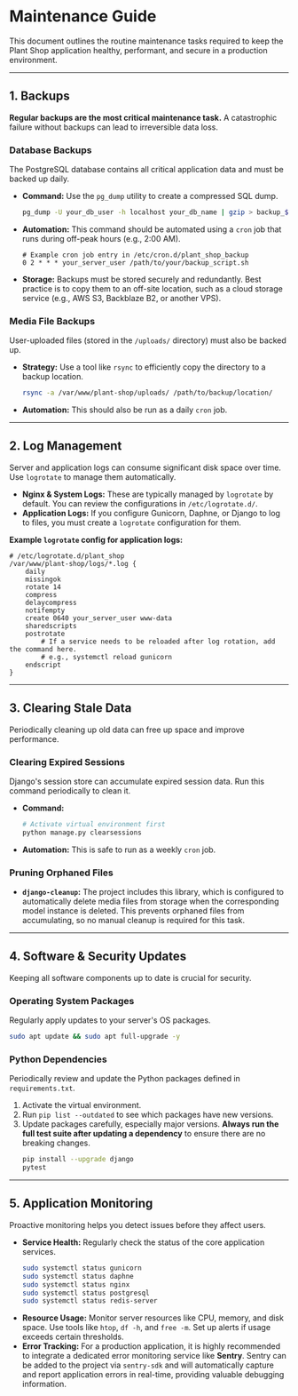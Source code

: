 # Maintenance Guide

This document outlines the routine maintenance tasks required to keep the Plant Shop application healthy, performant, and secure in a production environment.

---

## 1. Backups

**Regular backups are the most critical maintenance task.** A catastrophic failure without backups can lead to irreversible data loss.

### Database Backups
The PostgreSQL database contains all critical application data and must be backed up daily.

*   **Command:** Use the `pg_dump` utility to create a compressed SQL dump.
    ```bash
    pg_dump -U your_db_user -h localhost your_db_name | gzip > backup_$(date +%Y-%m-%d).sql.gz
    ```
*   **Automation:** This command should be automated using a `cron` job that runs during off-peak hours (e.g., 2:00 AM).
    ```cron
    # Example cron job entry in /etc/cron.d/plant_shop_backup
    0 2 * * * your_server_user /path/to/your/backup_script.sh
    ```
*   **Storage:** Backups must be stored securely and redundantly. Best practice is to copy them to an off-site location, such as a cloud storage service (e.g., AWS S3, Backblaze B2, or another VPS).

### Media File Backups
User-uploaded files (stored in the `/uploads/` directory) must also be backed up.

*   **Strategy:** Use a tool like `rsync` to efficiently copy the directory to a backup location.
    ```bash
    rsync -a /var/www/plant-shop/uploads/ /path/to/backup/location/
    ```
*   **Automation:** This should also be run as a daily `cron` job.

---

## 2. Log Management

Server and application logs can consume significant disk space over time. Use `logrotate` to manage them automatically.

*   **Nginx & System Logs:** These are typically managed by `logrotate` by default. You can review the configurations in `/etc/logrotate.d/`.
*   **Application Logs:** If you configure Gunicorn, Daphne, or Django to log to files, you must create a `logrotate` configuration for them.

**Example `logrotate` config for application logs:**
```
# /etc/logrotate.d/plant_shop
/var/www/plant-shop/logs/*.log {
    daily
    missingok
    rotate 14
    compress
    delaycompress
    notifempty
    create 0640 your_server_user www-data
    sharedscripts
    postrotate
        # If a service needs to be reloaded after log rotation, add the command here.
        # e.g., systemctl reload gunicorn
    endscript
}
```

---

## 3. Clearing Stale Data

Periodically cleaning up old data can free up space and improve performance.

### Clearing Expired Sessions
Django's session store can accumulate expired session data. Run this command periodically to clean it.

*   **Command:**
    ```bash
    # Activate virtual environment first
    python manage.py clearsessions
    ```
*   **Automation:** This is safe to run as a weekly `cron` job.

### Pruning Orphaned Files
*   **`django-cleanup`:** The project includes this library, which is configured to automatically delete media files from storage when the corresponding model instance is deleted. This prevents orphaned files from accumulating, so no manual cleanup is required for this task.

---

## 4. Software & Security Updates

Keeping all software components up to date is crucial for security.

### Operating System Packages
Regularly apply updates to your server's OS packages.
```bash
sudo apt update && sudo apt full-upgrade -y
```

### Python Dependencies
Periodically review and update the Python packages defined in `requirements.txt`.

1.  Activate the virtual environment.
2.  Run `pip list --outdated` to see which packages have new versions.
3.  Update packages carefully, especially major versions. **Always run the full test suite after updating a dependency** to ensure there are no breaking changes.
    ```bash
    pip install --upgrade django
    pytest
    ```

---

## 5. Application Monitoring

Proactive monitoring helps you detect issues before they affect users.

*   **Service Health:** Regularly check the status of the core application services.
    ```bash
    sudo systemctl status gunicorn
    sudo systemctl status daphne
    sudo systemctl status nginx
    sudo systemctl status postgresql
    sudo systemctl status redis-server
    ```
*   **Resource Usage:** Monitor server resources like CPU, memory, and disk space. Use tools like `htop`, `df -h`, and `free -m`. Set up alerts if usage exceeds certain thresholds.
*   **Error Tracking:** For a production application, it is highly recommended to integrate a dedicated error monitoring service like **Sentry**. Sentry can be added to the project via `sentry-sdk` and will automatically capture and report application errors in real-time, providing valuable debugging information.
